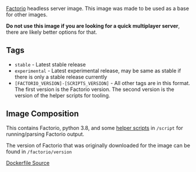 [Factorio](https://www.factorio.com/) headless server image. This image was made to be used as a base for other images.

**Do not use this image if you are looking for a quick multiplayer server**, there are likely better options for that.

## Tags
* `stable` - Latest stable release
* `experimental` - Latest experimental release, may be same as stable if there is only a stable release currently
* `[FACTORIO_VERSION]-[SCRIPTS_VERSION]` - All other tags are in this format. The first version is the Factorio version.
The second version is the version of the helper scripts for tooling.

## Image Composition
This contains Factorio, python 3.8, and some [helper scripts](https://github.com/DedlySpyder/factorio-headless-ubuntu/tree/main/scripts) in `/script` for running/parsing Factorio output.

The version of Factorio that was originally downloaded for the image can be found in `/factorio/version`

[Dockerfile Source](https://github.com/DedlySpyder/factorio-headless-ubuntu/blob/main/Dockerfile)
